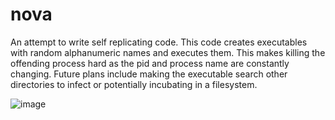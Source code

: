 # nova
An attempt to write self replicating code. 
This code creates executables with random alphanumeric names and executes them. 
This makes killing the offending process hard as the pid and process name are constantly changing. 
Future plans include making the executable search other directories to infect or potentially incubating in a filesystem.

![image](https://user-images.githubusercontent.com/30327564/187637273-54639120-8323-40f5-a4b0-2164ea997bdc.png)

